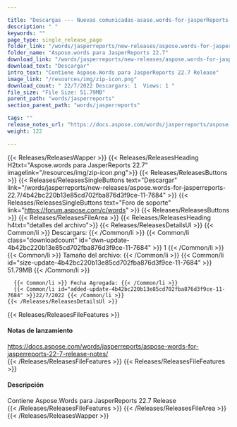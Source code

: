 ```yaml
---

title: "Descargas --- Nuevas comunicadas-asase.words-for-jasperReports-22.7"
description: " "
keywords: ""
page_type: single_release_page
folder_link: "/words/jasperreports/new-releases/aspose.words-for-jasperreports-22.7/"
folder_name: "Aspose.words para JasperReports 22.7"
download_link: "/words/jasperreports/new-releases/aspose.words-for-jasperreports-22.7/4b42bc220b13e85cd702fba876d3f9ce-11-7684"
download_text: "Descargar"
intro_text: "Contiene Aspose.Words para JasperReports 22.7 Release"
image_link: "/resources/img/zip-icon.png"
download_count: " 22/7/2022 Descargars: 1  Views: 1 "
file_size: "File Size: 51.79MB"
parent_path: "words/jasperreports"
section_parent_path: "words/jasperreports"

tags: ""
release_notes_url: "https://docs.aspose.com/words/jasperreports/aspose-words-for-jasperreports-22-7-release-notes/"
weight: 122

---
```


{{< Releases/ReleasesWapper >}}
  {{< Releases/ReleasesHeading H2txt="Aspose.words para JasperReports 22.7" imagelink="/resources/img/zip-icon.png">}}
  {{< Releases/ReleasesButtons >}}
    {{< Releases/ReleasesSingleButtons text="Descargar" link="/words/jasperreports/new-releases/aspose.words-for-jasperreports-22.7/4b42bc220b13e85cd702fba876d3f9ce-11-7684" >}}
    {{< Releases/ReleasesSingleButtons text="Foro de soporte" link="https://forum.aspose.com/c/words" >}}
  {{< Releases/ReleasesButtons >}}
  {{< Releases/ReleasesFileArea >}}
    {{< Releases/ReleasesHeading h4txt="detalles del archivo">}}
    {{< Releases/ReleasesDetailsUl >}}
      {{< Common/li >}} Descargars: {{< /Common/li >}}
      {{< Common/li class="downloadcount" id="dwn-update-4b42bc220b13e85cd702fba876d3f9ce-11-7684" >}} 1 {{< /Common/li >}}
      {{< Common/li >}} Tamaño del archivo: {{< /Common/li >}}
      {{< Common/li id="size-update-4b42bc220b13e85cd702fba876d3f9ce-11-7684" >}} 51.79MB {{< /Common/li >}}

      {{< Common/li >}} Fecha Agregada: {{< /Common/li >}}
      {{< Common/li id="added-update-4b42bc220b13e85cd702fba876d3f9ce-11-7684" >}}22/7/2022 {{< /Common/li >}}
    {{< /Releases/ReleasesDetailsUl >}}

  {{< Releases/ReleasesFileFeatures >}}
      <h4>Notas de lanzamiento</h4><div><a href='https://docs.aspose.com/words/jasperreports/aspose-words-for-jasperreports-22-7-release-notes/'>https://docs.aspose.com/words/jasperreports/aspose-words-for-jasperreports-22-7-release-notes/</a></div>
  {{< /Releases/ReleasesFileFeatures >}}
  {{< Releases/ReleasesFileFeatures >}}
      <h4>Descripción</h4><div class="HTMLDescription">Contiene Aspose.Words para JasperReports 22.7 Release</div>
  {{< /Releases/ReleasesFileFeatures >}}
 {{< /Releases/ReleasesFileArea >}}
{{< /Releases/ReleasesWapper >}}


